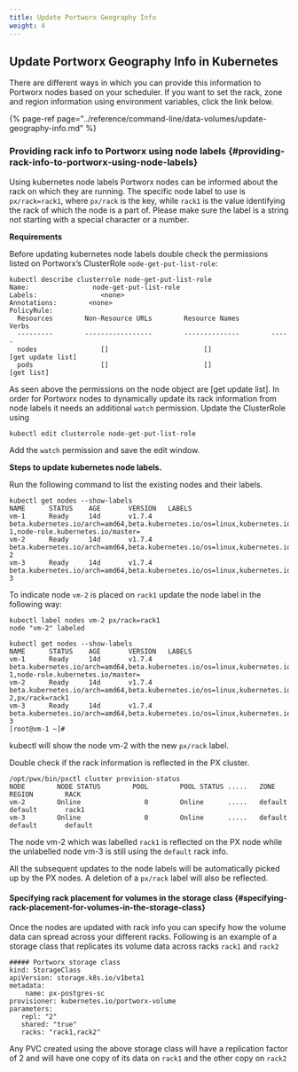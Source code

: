 ```yaml
---
title: Update Portworx Geography Info
weight: 4
---
```


## Update Portworx Geography Info in Kubernetes

There are different ways in which you can provide this information to Portworx nodes based on your scheduler. If you want to set the rack, zone and region information using environment variables, click the link below.

{% page-ref page="../reference/command-line/data-volumes/update-geography-info.md" %}

### Providing rack info to Portworx using node labels {#providing-rack-info-to-portworx-using-node-labels}

Using kubernetes node labels Portworx nodes can be informed about the rack on which they are running. The specific node label to use is `px/rack=rack1`, where `px/rack` is the key, while `rack1` is the value identifying the rack of which the node is a part of. Please make sure the label is a string not starting with a special character or a number.

**Requirements**

Before updating kubernetes node labels double check the permissions listed on Portworx’s ClusterRole `node-get-put-list-role`:

```text
kubectl describe clusterrole node-get-put-list-role
Name:                node-get-put-list-role
Labels:                <none>
Annotations:        <none>
PolicyRule:
  Resources        Non-Resource URLs        Resource Names        Verbs
  ---------        -----------------        --------------        -----
  nodes                []                        []                [get update list]
  pods                 []                        []                [get list]
```

As seen above the permissions on the node object are \[get update list\]. In order for Portworx nodes to dynamically update its rack information from node labels it needs an additional `watch` permission. Update the ClusterRole using

```text
kubectl edit clusterrole node-get-put-list-role
```

Add the `watch` permission and save the edit window.

**Steps to update kubernetes node labels.**

Run the following command to list the existing nodes and their labels.

```text
kubectl get nodes --show-labels
NAME      STATUS    AGE       VERSION   LABELS
vm-1      Ready     14d       v1.7.4    beta.kubernetes.io/arch=amd64,beta.kubernetes.io/os=linux,kubernetes.io/hostname=vm-1,node-role.kubernetes.io/master=
vm-2      Ready     14d       v1.7.4    beta.kubernetes.io/arch=amd64,beta.kubernetes.io/os=linux,kubernetes.io/hostname=vm-2
vm-3      Ready     14d       v1.7.4    beta.kubernetes.io/arch=amd64,beta.kubernetes.io/os=linux,kubernetes.io/hostname=vm-3
```

To indicate node `vm-2` is placed on `rack1` update the node label in the following way:

```text
kubectl label nodes vm-2 px/rack=rack1
node "vm-2" labeled

kubectl get nodes --show-labels
NAME      STATUS    AGE       VERSION   LABELS
vm-1      Ready     14d       v1.7.4    beta.kubernetes.io/arch=amd64,beta.kubernetes.io/os=linux,kubernetes.io/hostname=vm-1,node-role.kubernetes.io/master=
vm-2      Ready     14d       v1.7.4    beta.kubernetes.io/arch=amd64,beta.kubernetes.io/os=linux,kubernetes.io/hostname=vm-2,px/rack=rack1
vm-3      Ready     14d       v1.7.4    beta.kubernetes.io/arch=amd64,beta.kubernetes.io/os=linux,kubernetes.io/hostname=vm-3
[root@vm-1 ~]#

```

kubectl will show the node vm-2 with the new `px/rack` label.

Double check if the rack information is reflected in the PX cluster.

```text
/opt/pwx/bin/pxctl cluster provision-status
NODE        NODE STATUS        POOL        POOL STATUS .....   ZONE           REGION        RACK
vm-2        Online                0        Online      .....   default        default       rack1
vm-3        Online                0        Online      .....   default        default       default

```

The node vm-2 which was labelled `rack1` is reflected on the PX node while the unlabelled node vm-3 is still using the `default` rack info.

All the subsequent updates to the node labels will be automatically picked up by the PX nodes. A deletion of a `px/rack` label will also be reflected.

#### Specifying rack placement for volumes in the storage class {#specifying-rack-placement-for-volumes-in-the-storage-class}

Once the nodes are updated with rack info you can specify how the volume data can spread across your different racks. Following is an example of a storage class that replicates its volume data across racks `rack1` and `rack2`

```text
##### Portworx storage class
kind: StorageClass
apiVersion: storage.k8s.io/v1beta1
metadata:
    name: px-postgres-sc
provisioner: kubernetes.io/portworx-volume
parameters:
   repl: "2"
   shared: "true"
   racks: "rack1,rack2"
```

Any PVC created using the above storage class will have a replication factor of 2 and will have one copy of its data on `rack1` and the other copy on `rack2`

